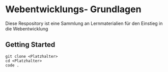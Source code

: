 # Webentwicklungs- Grundlagen

Diese Respository ist eine Sammlung an Lernmaterialien für den Einstieg in die Webentwicklung

## Getting Started

```shell
git clone <Platzhalter>
cd <Platzhalter>
code .
```
